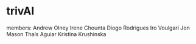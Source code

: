 # trivAI

members:
Andrew Olney
Irene Chounta
Diogo Rodrigues
Iro Voulgari
Jon Mason
Thaís Aguiar
Kristina Krushinska
